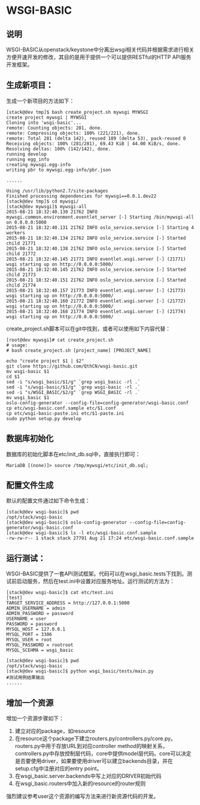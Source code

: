 # WSGI-BASIC

## 说明

WSGI-BASIC从openstack/keystone中分离出wsgi相关代码并根据需求进行相关方便开速开发的修改，其目的是用于提供一个可以提供RESTful的HTTP API服务开发框架。


## 生成新项目：

生成一个新项目的方法如下：

```
[stack@dev tmp]$ bash create_project.sh mywsgi MYWSGI
create project mywsgi | MYWSGI
Cloning into 'wsgi-basic'...
remote: Counting objects: 281, done.
remote: Compressing objects: 100% (221/221), done.
remote: Total 281 (delta 142), reused 189 (delta 53), pack-reused 0
Receiving objects: 100% (281/281), 69.43 KiB | 44.00 KiB/s, done.
Resolving deltas: 100% (142/142), done.
running develop
running egg_info
creating mywsgi.egg-info
writing pbr to mywsgi.egg-info/pbr.json

......

Using /usr/lib/python2.7/site-packages
Finished processing dependencies for mywsgi==0.0.1.dev22
[stack@dev tmp]$ cd mywsgi/
[stack@dev mywsgi]$ mywsgi-all 
2015-08-21 18:32:40.130 21762 INFO mywsgi.common.environment.eventlet_server [-] Starting /bin/mywsgi-all on 0.0.0.0:5000
2015-08-21 18:32:40.131 21762 INFO oslo_service.service [-] Starting 4 workers
2015-08-21 18:32:40.134 21762 INFO oslo_service.service [-] Started child 21771
2015-08-21 18:32:40.138 21762 INFO oslo_service.service [-] Started child 21772
2015-08-21 18:32:40.145 21771 INFO eventlet.wsgi.server [-] (21771) wsgi starting up on http://0.0.0.0:5000/
2015-08-21 18:32:40.145 21762 INFO oslo_service.service [-] Started child 21773
2015-08-21 18:32:40.151 21762 INFO oslo_service.service [-] Started child 21774
2015-08-21 18:32:40.157 21773 INFO eventlet.wsgi.server [-] (21773) wsgi starting up on http://0.0.0.0:5000/
2015-08-21 18:32:40.160 21772 INFO eventlet.wsgi.server [-] (21772) wsgi starting up on http://0.0.0.0:5000/
2015-08-21 18:32:40.168 21774 INFO eventlet.wsgi.server [-] (21774) wsgi starting up on http://0.0.0.0:5000/
```

create_project.sh脚本可以在git中找到，或者可以使用如下内容代替：

```
[root@dev mywsgi]# cat create_project.sh 
# usage:
# bash create_project.sh [project_name] [PROJECT_NAME]

echo "create project $1 | $2"
git clone https://github.com/QthCN/wsgi-basic.git
mv wsgi-basic $1
cd $1
sed -i "s/wsgi_basic/$1/g" `grep wsgi_basic -rl .`
sed -i "s/wsgi-basic/$1/g" `grep wsgi-basic -rl .`
sed -i "s/WSGI_BASIC/$2/g" `grep WSGI_BASIC -rl .`
mv wsgi_basic $1
oslo-config-generator --config-file=config-generator/wsgi-basic.conf
cp etc/wsgi-basic.conf.sample etc/$1.conf
cp etc/wsgi-basic-paste.ini etc/$1-paste.ini
sudo python setup.py develop
```

## 数据库初始化

数据库的初始化脚本在etc/init_db.sql中，直接执行即可：

```
MariaDB [(none)]> source /tmp/mywsgi/etc/init_db.sql;
```

## 配置文件生成

默认的配置文件通过如下命令生成：

```
[stack@dev wsgi-basic]$ pwd
/opt/stack/wsgi-basic
[stack@dev wsgi-basic]$ oslo-config-generator --config-file=config-generator/wsgi-basic.conf
[stack@dev wsgi-basic]$ ls -l etc/wsgi-basic.conf.sample
-rw-rw-r-- 1 stack stack 27791 Aug 21 17:24 etc/wsgi-basic.conf.sample
```

## 运行测试：

WSGI-BASIC提供了一套API测试框架。代码可以在wsgi_basic.tests下找到。测试前启动服务，然后在test.ini中设置对应服务地址。运行测试的方法为：

```
[stack@dev wsgi-basic]$ cat etc/test.ini
[test]
TARGET_SERVICE_ADDRESS = http://127.0.0.1:5000
ADMIN_USERNAME = admin
ADMIN_PASSWORD = password
USERNAME = user
PASSWORD = password
MYSQL_HOST = 127.0.0.1
MYSQL_PORT = 3306
MYSQL_USER = root
MYSQL_PASSWORD = rootroot
MYSQL_SCEHMA = wsgi_basic

[stack@dev wsgi-basic]$ pwd
/opt/stack/wsgi-basic
[stack@dev wsgi-basic]$ python wsgi_basic/tests/main.py
#测试用例结果输出
......
```

## 增加一个资源

增加一个资源步骤如下：

1. 建立对应的package，如resource
2. 在resource这个package下建立routers.py/controllers.py/core.py。routers.py中用于存放URL到对应controller method的映射关系，controllers.py中存放控制层代码，core中提供model层代码。core可以决定是否要使用driver，如果要使用driver可以建立backends目录，并在setup.cfg中注册对应的entry point。
3. 在wsgi_basic.server.backends中写上对应的DRIVER初始代码
4. 在wsgi_basic.routers中加入新的resource的router规则

强烈建议参考user这个资源的编写方法来进行新资源代码的开发。
